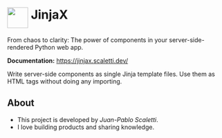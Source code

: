 <h1>
  <img src="https://github.com/jpsca/jinjax/raw/main/logo.png"width="48" height="48" align="top">
  JinjaX
</h1>

From chaos to clarity: The power of components in your server-side-rendered Python web app.

**Documentation:** https://jinjax.scaletti.dev/

Write server-side components as single Jinja template files.
Use them as HTML tags without doing any importing.

## About

- This project is developed by *Juan-Pablo Scaletti*.<br>
- I love building products and sharing knowledge.

